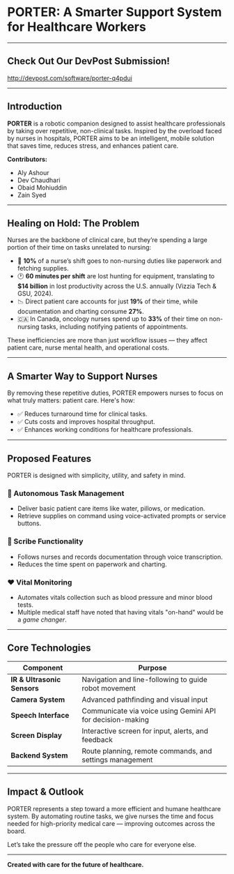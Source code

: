 # PORTER: A Smarter Support System for Healthcare Workers

---
## Check Out Our DevPost Submission!
http://devpost.com/software/porter-q4pdui

---

## Introduction

**PORTER** is a robotic companion designed to assist healthcare professionals by taking over repetitive, non-clinical tasks. Inspired by the overload faced by nurses in hospitals, PORTER aims to be an intelligent, mobile solution that saves time, reduces stress, and enhances patient care.

**Contributors:**
- Aly Ashour
- Dev Chaudhari
- Obaid Mohiuddin
- Zain Syed

---

## Healing on Hold: The Problem

Nurses are the backbone of clinical care, but they’re spending a large portion of their time on tasks unrelated to nursing:

- 📄 **10%** of a nurse’s shift goes to non-nursing duties like paperwork and fetching supplies.  
- 🕐 **60 minutes per shift** are lost hunting for equipment, translating to **$14 billion** in lost productivity across the U.S. annually (Vizzia Tech & GSU, 2024).
- 📉 Direct patient care accounts for just **19%** of their time, while documentation and charting consume **27%**.
- 🇨🇦 In Canada, oncology nurses spend up to **33%** of their time on non-nursing tasks, including notifying patients of appointments.

These inefficiencies are more than just workflow issues — they affect patient care, nurse mental health, and operational costs.

---

## A Smarter Way to Support Nurses

By removing these repetitive duties, PORTER empowers nurses to focus on what truly matters: patient care. Here's how:

- ✅ Reduces turnaround time for clinical tasks.
- ✅ Cuts costs and improves hospital throughput.
- ✅ Enhances working conditions for healthcare professionals.

---

## Proposed Features

PORTER is designed with simplicity, utility, and safety in mind.

### 🧠 Autonomous Task Management
- Deliver basic patient care items like water, pillows, or medication.
- Retrieve supplies on command using voice-activated prompts or service buttons.
  
### 📝 Scribe Functionality
- Follows nurses and records documentation through voice transcription.
- Reduces the time spent on paperwork and charting.

### ❤️ Vital Monitoring
- Automates vitals collection such as blood pressure and minor blood tests.
- Multiple medical staff have noted that having vitals "on-hand" would be a *game changer*.

---

## Core Technologies

| Component                | Purpose                                                     |
|-------------------------|-------------------------------------------------------------|
| **IR & Ultrasonic Sensors** | Navigation and line-following to guide robot movement       |
| **Camera System**        | Advanced pathfinding and visual input                      |
| **Speech Interface**     | Communicate via voice using Gemini API for decision-making |
| **Screen Display**  | Interactive screen for input, alerts, and feedback         |
| **Backend System**       | Route planning, remote commands, and settings management   |

---

## Impact & Outlook

PORTER represents a step toward a more efficient and humane healthcare system. By automating routine tasks, we give nurses the time and focus needed for high-priority medical care — improving outcomes across the board.

Let’s take the pressure off the people who care for everyone else.

---

**Created with care for the future of healthcare.**
